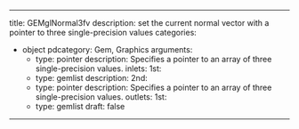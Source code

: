 
---
title: GEMglNormal3fv
description: set the current normal vector with a pointer to three single-precision values
categories:
  - object
pdcategory: Gem, Graphics
arguments:
    - type: pointer
      description: Specifies a pointer to an array of three single-precision values.
inlets:
  1st:
    - type: gemlist
      description:
  2nd:
    - type: pointer
      description: Specifies a pointer to an array of three single-precision values.
outlets:
  1st:
    - type: gemlist
draft: false
---

